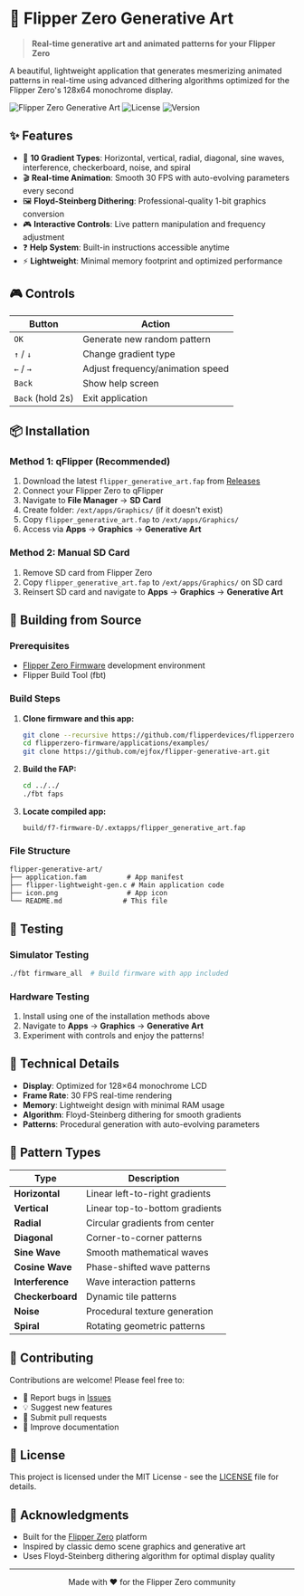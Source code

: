 # 🎨 Flipper Zero Generative Art

> **Real-time generative art and animated patterns for your Flipper Zero**

A beautiful, lightweight application that generates mesmerizing animated patterns in real-time using advanced dithering algorithms optimized for the Flipper Zero's 128x64 monochrome display.

![Flipper Zero Generative Art](https://img.shields.io/badge/Flipper%20Zero-Compatible-orange)
![License](https://img.shields.io/badge/License-MIT-blue.svg)
![Version](https://img.shields.io/badge/Version-1.0-green)

## ✨ Features

- 🌈 **10 Gradient Types**: Horizontal, vertical, radial, diagonal, sine waves, interference, checkerboard, noise, and spiral
- 🎬 **Real-time Animation**: Smooth 30 FPS with auto-evolving parameters every second  
- 🖼️ **Floyd-Steinberg Dithering**: Professional-quality 1-bit graphics conversion
- 🎮 **Interactive Controls**: Live pattern manipulation and frequency adjustment
- ❓ **Help System**: Built-in instructions accessible anytime
- ⚡ **Lightweight**: Minimal memory footprint and optimized performance

## 🎮 Controls

| Button | Action |
|--------|--------|
| `OK` | Generate new random pattern |
| `↑` / `↓` | Change gradient type |
| `←` / `→` | Adjust frequency/animation speed |
| `Back` | Show help screen |
| `Back` (hold 2s) | Exit application |

## 📦 Installation

### Method 1: qFlipper (Recommended)

1. Download the latest `flipper_generative_art.fap` from [Releases](https://github.com/ejfox/flipper-generative-art/releases)
2. Connect your Flipper Zero to qFlipper
3. Navigate to **File Manager** → **SD Card**
4. Create folder: `/ext/apps/Graphics/` (if it doesn't exist)
5. Copy `flipper_generative_art.fap` to `/ext/apps/Graphics/`
6. Access via **Apps** → **Graphics** → **Generative Art**

### Method 2: Manual SD Card

1. Remove SD card from Flipper Zero
2. Copy `flipper_generative_art.fap` to `/ext/apps/Graphics/` on SD card
3. Reinsert SD card and navigate to **Apps** → **Graphics** → **Generative Art**

## 🔧 Building from Source

### Prerequisites
- [Flipper Zero Firmware](https://github.com/flipperdevices/flipperzero-firmware) development environment
- Flipper Build Tool (fbt)

### Build Steps

1. **Clone firmware and this app:**
   ```bash
   git clone --recursive https://github.com/flipperdevices/flipperzero-firmware.git
   cd flipperzero-firmware/applications/examples/
   git clone https://github.com/ejfox/flipper-generative-art.git
   ```

2. **Build the FAP:**
   ```bash
   cd ../../
   ./fbt faps
   ```

3. **Locate compiled app:**
   ```
   build/f7-firmware-D/.extapps/flipper_generative_art.fap
   ```

### File Structure
```
flipper-generative-art/
├── application.fam          # App manifest
├── flipper-lightweight-gen.c # Main application code
├── icon.png                 # App icon
└── README.md               # This file
```

## 🧪 Testing

### Simulator Testing
```bash
./fbt firmware_all  # Build firmware with app included
```

### Hardware Testing
1. Install using one of the installation methods above
2. Navigate to **Apps** → **Graphics** → **Generative Art**
3. Experiment with controls and enjoy the patterns!

## 🔬 Technical Details

- **Display**: Optimized for 128×64 monochrome LCD
- **Frame Rate**: 30 FPS real-time rendering
- **Memory**: Lightweight design with minimal RAM usage
- **Algorithm**: Floyd-Steinberg dithering for smooth gradients
- **Patterns**: Procedural generation with auto-evolving parameters

## 🎯 Pattern Types

| Type | Description |
|------|-------------|
| **Horizontal** | Linear left-to-right gradients |
| **Vertical** | Linear top-to-bottom gradients |
| **Radial** | Circular gradients from center |
| **Diagonal** | Corner-to-corner patterns |
| **Sine Wave** | Smooth mathematical waves |
| **Cosine Wave** | Phase-shifted wave patterns |
| **Interference** | Wave interaction patterns |
| **Checkerboard** | Dynamic tile patterns |
| **Noise** | Procedural texture generation |
| **Spiral** | Rotating geometric patterns |

## 🤝 Contributing

Contributions are welcome! Please feel free to:
- 🐛 Report bugs in [Issues](https://github.com/ejfox/flipper-generative-art/issues)
- 💡 Suggest new features
- 🔧 Submit pull requests
- 📖 Improve documentation

## 📄 License

This project is licensed under the MIT License - see the [LICENSE](LICENSE) file for details.

## 🙏 Acknowledgments

- Built for the [Flipper Zero](https://flipperzero.one/) platform
- Inspired by classic demo scene graphics and generative art
- Uses Floyd-Steinberg dithering algorithm for optimal display quality

---

<div align="center">
Made with ❤️ for the Flipper Zero community
</div>